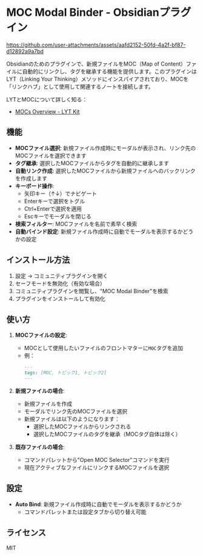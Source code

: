# MOC Modal Binder - Obsidianプラグイン

https://github.com/user-attachments/assets/aafd2152-50fd-4a2f-bf87-d12892a9a7bd

Obsidianのためのプラグインで、新規ファイルをMOC（Map of Content）ファイルに自動的にリンクし、タグを継承する機能を提供します。このプラグインはLYT（Linking Your Thinking）メソッドにインスパイアされており、MOCを「リンクハブ」として使用して関連するノートを接続します。

LYTとMOCについて詳しく知る：
- [MOCs Overview - LYT Kit](https://notes.linkingyourthinking.com/Cards/MOCs+Overview)

## 機能

- **MOCファイル選択**: 新規ファイル作成時にモーダルが表示され、リンク先のMOCファイルを選択できます
- **タグ継承**: 選択したMOCファイルからタグを自動的に継承します
- **自動リンク作成**: 選択したMOCファイルから新規ファイルへのバックリンクを作成します
- **キーボード操作**:
  - 矢印キー（↑↓）でナビゲート
  - Enterキーで選択をトグル
  - Ctrl+Enterで選択を適用
  - Escキーでモーダルを閉じる
- **検索フィルター**: MOCファイルを名前で素早く検索
- **自動バインド設定**: 新規ファイル作成時に自動でモーダルを表示するかどうかの設定

## インストール方法

1. 設定 → コミュニティプラグインを開く
2. セーフモードを無効化（有効な場合）
3. コミュニティプラグインを閲覧し、"MOC Modal Binder"を検索
4. プラグインをインストールして有効化

## 使い方

1. **MOCファイルの設定**:
   - MOCとして使用したいファイルのフロントマターに`MOC`タグを追加
   - 例：
     ```markdown
     ---
     tags: [MOC, トピック1, トピック2]
     ---
     ```

2. **新規ファイルの場合**:
   - 新規ファイルを作成
   - モーダルでリンク先のMOCファイルを選択
   - 新規ファイルは以下のようになります：
     - 選択したMOCファイルからリンクされる
     - 選択したMOCファイルのタグを継承（MOCタグ自体は除く）

3. **既存ファイルの場合**:
   - コマンドパレットから"Open MOC Selector"コマンドを実行
   - 現在アクティブなファイルにリンクするMOCファイルを選択

## 設定

- **Auto Bind**: 新規ファイル作成時に自動でモーダルを表示するかどうか
  - コマンドパレットまたは設定タブから切り替え可能

## ライセンス

MIT
